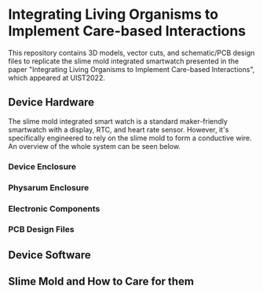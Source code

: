 # Integrating Living Organisms to Implement Care-based Interactions
This repository contains 3D models, vector cuts, and schematic/PCB design files to replicate the slime mold integrated smartwatch presented in the paper "Integrating Living Organisms to Implement Care-based Interactions", which appeared at UIST2022.

## Device Hardware
The slime mold integrated smart watch is a standard maker-friendly smartwatch with a display, RTC, and heart rate sensor. However, it's specifically engineered to rely on the slime mold to form a conductive wire. An overview of the whole system can be seen below.

### Device Enclosure

### Physarum Enclosure

### Electronic Components

### PCB Design Files

## Device Software

## Slime Mold and How to Care for them


